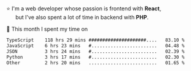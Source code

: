 ⭐ I'm a web developer whose passion is frontend with <b>React</b>,<br/>
&nbsp; &nbsp; &nbsp; but I've also spent a lot of time in backend with <b>PHP</b>.

📅 This month I spent my time on

<!--START_SECTION:waka-->

```txt
TypeScript    118 hrs 29 mins #####################....   83.10 %
JavaScript    6 hrs 23 mins   #........................   04.48 %
JSON          3 hrs 24 mins   #........................   02.39 %
Python        3 hrs 17 mins   #........................   02.30 %
Other         2 hrs 20 mins   .........................   01.65 %
```

<!--END_SECTION:waka-->
